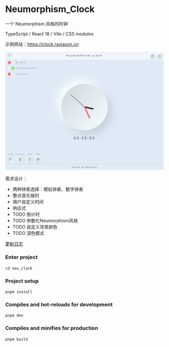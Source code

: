 # Neumorphism_Clock

一个 Neumorphism 风格的时钟  

TypeScript / React 18 / Vite / CSS modules

示例网站：https://clock.rayjason.cn

![alt React_clock_Building_20201014](README_PIC/React_clock_Building_20201014.png)

需求设计：
- 两种钟表选择：模拟钟表、数字钟表
- 整点音乐报时
- 用户自定义时间  
- 响应式 
- TODO 倒计时
- TODO 参数化Neumorphism风格
- TODO 自定义背景颜色
- TODO 深色模式

[更新日志](CHANGELOG.md)

### Enter project
```
cd neu_clock 
```

### Project setup
```
pnpm install
```

### Compiles and hot-reloads for development
```
pnpm dev
```

### Compiles and minifies for production
```
pnpm build
```